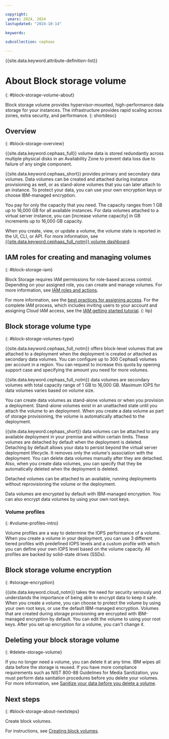 ```yaml
---

copyright:
 years: 2024, 2024
lastupdated: "2024-10-14"

keywords:

subcollection: cephaas

---
```


{{site.data.keyword.attribute-definition-list}}


# About Block storage volume
{: #block-storage-volume-about}

Block storage volume provides hypervisor-mounted, high-performance data storage for your instances. The infrastructure provides rapid scaling across zones, extra security, and performance.
{: shortdesc}

## Overview
{: #block-storage-overview}

{{site.data.keyword.cephaas_full}} volume data is stored redundantly across multiple physical disks in an Availability Zone to prevent data loss due to failure of any single component.

{{site.data.keyword.cephaas_short}} provides primary and secondary data volumes. Data volumes can be created and attached during instance provisioning as well, or as stand-alone volumes that you can later attach to an instance. To protect your data, you can use your own encryption keys or choose IBM-managed encryption.

You pay for only the capacity that you need. The capacity ranges from 1 GB up to 16,000 GB for all available instances. For data volumes attached to a virtual server instance, you can [increase volume capacity] in GB increments up to 16,000 GB capacity.

When you create, view, or update a volume, the volume state is reported in the UI, CLI, or API. For more information, see [{{site.data.keyword.cephaas_full_notm}} volume dashboard](/docs/cephaas?topic=cephaas-view-sds-volume&interface=ui#viewvols-ui).


## IAM roles for creating and managing volumes
{: #block-storage-iam}

Block Storage requires IAM permissions for role-based access control. Depending on your assigned role, you can create and manage volumes. For more information, see [IAM roles and actions](/docs/cephaas?topic=cephaas-managing-iam).

For more information, see the [best practices for assigning access](/docs/account?topic=account-account_setup#account_setup). For the complete IAM process, which includes inviting users to your account and assigning Cloud IAM access, see the [IAM getting started tutorial](/docs/account?topic=account-iamoverview).
{: tip}


## Block storage volume type
{: #block-storage-volumes-type}

{{site.data.keyword.cephaas_full_notm}} offers block-level volumes that are attached to a deployment when the deployment is created or attached as secondary data volumes. You can configure up to 300 CephaaS volumes per account in a region. You can request to increase this quota by opening support case and specifying the amount you need for more volumes.

{{site.data.keyword.cephaas_full_notm}} data volumes are secondary volumes with total capacity range of 1 GB to 16,000 GB. Maximum IOPS for data volumes varies based on volume size.


You can create data volumes as stand-alone volumes or when you provision a deployment. Stand-alone volumes exist in an unattached state until you attach the volume to an deployment. When you create a data volume as part of storage provisioning, the volume is automatically attached to the deployment.

{{site.data.keyword.cephaas_short}} data volumes can be attached to any available deployment in your premise and within certain limits. These volumes are detached by default when the deployment is deleted. Detaching by default allows your data to persist beyond the virtual server deployment lifecycle. It removes only the volume's association with the deployment. You can delete data volumes manually after they are detached. Also, when you create data volumes, you can specify that they be automatically deleted when the deployment is deleted.

Detached volumes can be attached to an available, running deployments without reprovisioning the volume or the deployment.

Data volumes are encrypted by default with IBM-managed encryption. You can also encrypt data volumes by using your own root keys.

### Volume profiles
{: #volume-profiles-intro}

Volume profiles are a way to determine the IOPS performance of a volume. When you create a volume in your deployment, you can use 3 different tiered profiles with predefined IOPS levels and a custom profile with which you can define your own IOPS level based on the volume capacity. All profiles are backed by solid-state drives (SSDs).


## Block storage volume encryption
{: #storage-encryption}

{{site.data.keyword.cloud_notm}} takes the need for security seriously and understands the importance of being able to encrypt data to keep it safe. When you create a volume, you can choose to protect the volume by using your own root keys, or use the default IBM-managed encryption. Volumes that are created during storage provisioning are encrypted with IBM-managed encryption by default. You can edit the volume to using your root keys. After you set up encryption for a volume, you can't change it.



## Deleting your block storage volume
{: #delete-storage-volume}

If you no longer need a volume, you can delete it at any time. IBM wipes all data before the storage is reused. If you have more compliance requirements such as NIST 800-88 Guidelines for Media Sanitization, you must perform data sanitation procedures before you delete your volumes. For more information, see [Sanitize your data before you delete a volume](/docs/cephaas?topic=cephaas-deleting-block-volume#sanitizing-your-data-before-you-delete-a-volume).

## Next steps
{: #block-storage-about-nextsteps}

Create block volumes.

For instructions, see [Creating block volumes](/docs/cephaas?topic=cephaas-creating-block-volume&interface=ui).
